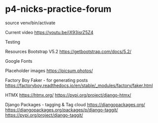 # p4-nicks-practice-forum


source venv/bin/activate
 
Current video
https://youtu.be/jX93isrZ5Z4



Testing





Resources
Bootstrap V5.2
https://getbootstrap.com/docs/5.2/

Google Fonts


Placeholder images
https://picsum.photos/

Factory Boy Faker - for generating posts
https://factoryboy.readthedocs.io/en/stable/_modules/factory/faker.html

HTMX
https://htmx.org/
https://pypi.org/project/django-htmx/

Django Packages - tagging & Tag cloud
https://djangopackages.org/
https://djangopackages.org/packages/p/django-taggit/
https://pypi.org/project/django-taggit/